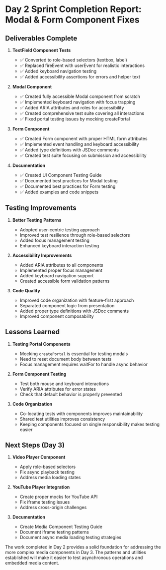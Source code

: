 # Day 2 Sprint Completion Report: Modal & Form Component Fixes

## Deliverables Complete

1. **TextField Component Tests**
   - ✅ Converted to role-based selectors (textbox, label) 
   - ✅ Replaced fireEvent with userEvent for realistic interactions
   - ✅ Added keyboard navigation testing
   - ✅ Added accessibility assertions for errors and helper text

2. **Modal Component**
   - ✅ Created fully accessible Modal component from scratch
   - ✅ Implemented keyboard navigation with focus trapping
   - ✅ Added ARIA attributes and roles for accessibility
   - ✅ Created comprehensive test suite covering all interactions
   - ✅ Fixed portal testing issues by mocking createPortal

3. **Form Component**
   - ✅ Created Form component with proper HTML form attributes
   - ✅ Implemented event handling and keyboard accessibility
   - ✅ Added type definitions with JSDoc comments
   - ✅ Created test suite focusing on submission and accessibility

4. **Documentation**
   - ✅ Created UI Component Testing Guide
   - ✅ Documented best practices for Modal testing
   - ✅ Documented best practices for Form testing
   - ✅ Added examples and code snippets

## Testing Improvements

1. **Better Testing Patterns**
   - Adopted user-centric testing approach
   - Improved test resilience through role-based selectors
   - Added focus management testing
   - Enhanced keyboard interaction testing

2. **Accessibility Improvements**
   - Added ARIA attributes to all components
   - Implemented proper focus management
   - Added keyboard navigation support
   - Created accessible form validation patterns

3. **Code Quality**
   - Improved code organization with feature-first approach
   - Separated component logic from presentation
   - Added proper type definitions with JSDoc comments
   - Improved component composability

## Lessons Learned

1. **Testing Portal Components**
   - Mocking `createPortal` is essential for testing modals
   - Need to reset document body between tests
   - Focus management requires waitFor to handle async behavior

2. **Form Component Testing**
   - Test both mouse and keyboard interactions
   - Verify ARIA attributes for error states
   - Check that default behavior is properly prevented

3. **Code Organization**
   - Co-locating tests with components improves maintainability
   - Shared test utilities improves consistency
   - Keeping components focused on single responsibility makes testing easier

## Next Steps (Day 3)

1. **Video Player Component**
   - Apply role-based selectors
   - Fix async playback testing
   - Address media loading states

2. **YouTube Player Integration**
   - Create proper mocks for YouTube API
   - Fix iframe testing issues
   - Address cross-origin challenges

3. **Documentation**
   - Create Media Component Testing Guide
   - Document iframe testing patterns
   - Document async media loading testing strategies

The work completed in Day 2 provides a solid foundation for addressing the more complex media components in Day 3. The patterns and utilities established will make it easier to test asynchronous operations and embedded media content. 